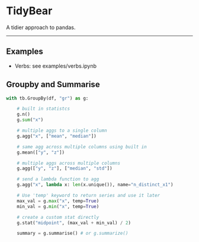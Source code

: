 # TidyBear

A tidier approach to pandas.

---

## Examples

- Verbs: see examples/verbs.ipynb

## Groupby and Summarise

```python
with tb.GroupBy(df, "gr") as g:

    # built in statistcs
    g.n()
    g.sum("x")

    # multiple aggs to a single column
    g.agg("x", ["mean", "median"])

    # same agg across multiple columns using built in
    g.mean(["y", "z"])

    # multiple aggs across multiple columns
    g.agg(["y", "z"], ["median", "std"])

    # send a lambda function to agg
    g.agg("x", lambda x: len(x.unique()), name="n_distinct_x1")

    # Use 'temp' keyword to return series and use it later
    max_val = g.max("x", temp=True)
    min_val = g.min("x", temp=True)

    # create a custom stat directly
    g.stat("midpoint", (max_val + min_val) / 2)

    summary = g.summarise() # or g.summarize()
```
